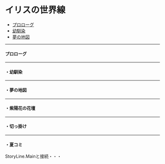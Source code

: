 # イリスの世界線
  
* [プロローグ](#プロローグ)
* [幼馴染](#幼馴染)
* [夢の地図](#夢の地図)
  
---
  
#### プロローグ

---

#### ・幼馴染

---

#### ・夢の地図

---

#### ・紫陽花の花壇

---

#### ・切っ掛け

---

#### ・夏コミ

StoryLine.Mainと接続・・・  
  